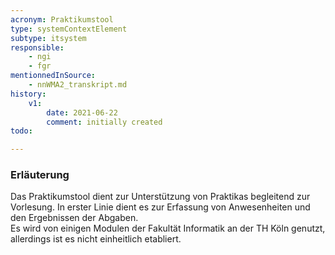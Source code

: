 ```yaml
---
acronym: Praktikumstool     
type: systemContextElement
subtype: itsystem
responsible:
    - ngi
    - fgr
mentionnedInSource: 
    - nnWMA2_transkript.md
history:
    v1:
        date: 2021-06-22
        comment: initially created
todo:

---    
```


### Erläuterung
Das Praktikumstool dient zur Unterstützung von Praktikas begleitend zur Vorlesung. In erster Linie dient es zur Erfassung von Anwesenheiten und den Ergebnissen der Abgaben.  
Es wird von einigen Modulen der Fakultät Informatik an der TH Köln genutzt, allerdings ist es nicht einheitlich etabliert.
